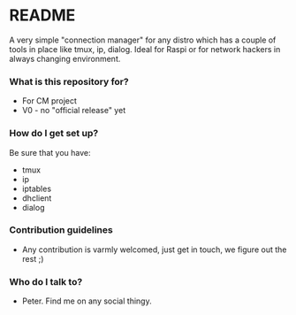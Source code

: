 # README #

A very simple "connection manager" for any distro which has a couple of tools in place like
tmux, ip, dialog. Ideal for Raspi or for network hackers in always changing environment.

### What is this repository for? ###

* For CM project
* V0 - no "official release" yet

### How do I get set up? ###
Be sure that you have:

* tmux
* ip
* iptables
* dhclient
* dialog

### Contribution guidelines ###

* Any contribution is varmly welcomed, just get in touch, we figure out the rest ;)

### Who do I talk to? ###

* Peter. Find me on any social thingy.

